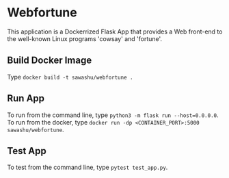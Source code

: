 # Webfortune

This application is a Dockerrized Flask App that provides a Web front-end to the well-known Linux programs 'cowsay' and 'fortune'. 

## Build Docker Image

Type `docker build -t sawashu/webfortune .`

## Run App

To run from the command line, type `python3 -m flask run --host=0.0.0.0`.
To run from the docker, type `docker run -dp <CONTAINER_PORT>:5000 sawashu/webfortune`.

## Test App

To test from the command line, type `pytest test_app.py`. 
